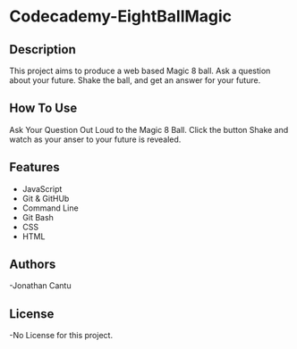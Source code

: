 # Codecademy-EightBallMagic
## Description
This project aims to produce a web based Magic 8 ball. Ask a question about your future. Shake the ball, and get an answer for your future.
## How To Use
Ask Your Question Out Loud to the Magic 8 Ball. Click the button Shake and watch as your anser to your future is revealed.
## Features
- JavaScript
- Git & GitHUb
- Command Line
- Git Bash
- CSS
- HTML
## Authors
-Jonathan Cantu
## License
  -No License for this project. 

